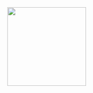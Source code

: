 <img height="180em" src="https://github-readme-stats.vercel.app/api?username=reakunen&show_icons=true&hide_border=true&&count_private=true&include_all_commits=true" />
